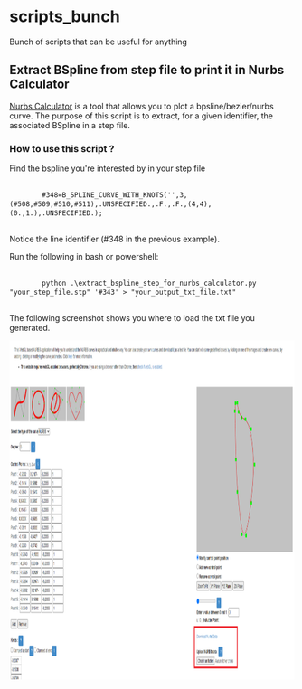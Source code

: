 # scripts_bunch
Bunch of scripts that can be useful for anything

## Extract BSpline from step file to print it in Nurbs Calculator

[Nurbs Calculator](http://nurbscalculator.in/) is a tool that allows you to plot a bpsline/bezier/nurbs curve.
The purpose of this script is to extract, for a given identifier, the associated BSpline in a step file.

### How to use this script ?

Find the bspline you're interested by in your step file
<pre>
    <code>
        #348=B_SPLINE_CURVE_WITH_KNOTS('',3,(#508,#509,#510,#511),.UNSPECIFIED.,.F.,.F.,(4,4),(0.,1.),.UNSPECIFIED.);
    </code>
</pre>
Notice the line identifier (#348 in the previous example).

Run the following in bash or powershell:

<pre>
    <code>
        python .\extract_bspline_step_for_nurbs_calculator.py "your_step_file.stp" '#343' > "your_output_txt_file.txt"
    </code>
</pre>

The following screenshot shows you where to load the txt file you generated.
<div style="text-align:center">
    <img src='nurbscalculatorscreenshot.png' width='800' height='600' />
</div>